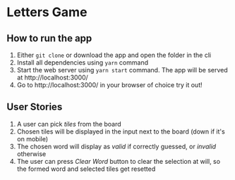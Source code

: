 # Letters Game

## How to run the app
1. Either `git clone` or download the app and open the folder in the cli
2. Install all dependencies using `yarn` command
3. Start the web server using `yarn start` command. The app will be served at http://localhost:3000/
4. Go to http://localhost:3000/ in your browser of choice try it out!

## User Stories
1. A user can pick *tiles* from the board
2. Chosen tiles will be displayed in the input next to the board (down if it's on mobile)
3. The chosen word will display as *valid* if correctly guessed, or *invalid* otherwise
4. The user can press *Clear Word* button to clear the selection at will, so the formed word and selected tiles get resetted
  
